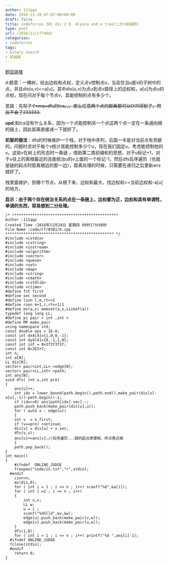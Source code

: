 ```yaml
---
author: 111qqz
date: 2016-11-28 07:07:00+00:00
draft: false
title: codeforces 381 div 2 D. Alyona and a tree(二分+前缀和)
type: post
url: /2016/11/cf740d/
categories:
- codeforces
tags:
- binary search
- 前缀和
---
```


[题目链接](http://codeforces.com/contest/740/problem/D)

d:题意：一棵树，给出边权和点权，定义点v控制点u，当且仅当u是v的子树中的点，并且dis(u,v)<=a[u]，其中dis(u,v)为点u到点v路径上的边权和，a[u]为点u的点权，现在问对于每个节点v，其能控制的点有多少个。

思路：<del>先写了个rmq+dfs的lca。。。那么任意两个点的距离都可以O(1)得到了。然后不会了233333.</del>

**upd**:和lca没有什么关系，因为一个点能控制另一个点这两个点一定在一条通向根的链上，因此距离直接减一下就好了。

**机智的做法**：dfs的时候维护一个栈，对于栈中序列，后面一半是对当前点有贡献的。问题时求对于每个v统计其能控制多少个u，现在我们固定u，考虑能控制他的v。这些v在树上的形态时一条链 ，借助第二类前缀和的思想，对于u标记+1，对于u往上的离根最近的且能统治u的v上面的一个标记-1，然后dfs后序遍历（也就是链的起点时距离根远的那一边），距离处理的时候，只需要在递归之后更新ans就好了。

栈里面维护，到哪个节点，从根下来，边权和最大，找边权和>=当前边权和-a[u]的地方。

**启示：由于两个存在统治关系的点在一条链上，边权都为正，边权和具有单调性，单调的东西，容易想到二分处理。**







    
    /* ***********************************************
    Author :111qqz
    Created Time :2016年11月24日 星期四 09时17分48秒
    File Name :code/cf/#381/D.cpp
    ************************************************ */
    #include <cstdio>
    #include <cstring>
    #include <iostream>
    #include <algorithm>
    #include <vector>
    #include <queue>
    #include <set>
    #include <map>
    #include <string>
    #include <cmath>
    #include <cstdlib>
    #include <ctime>
    #define fst first
    #define sec second
    #define lson l,m,rt<<1
    #define rson m+1,r,rt<<1|1
    #define ms(a,x) memset(a,x,sizeof(a))
    typedef long long LL;
    #define pi pair < int ,int >
    #define MP make_pair
    using namespace std;
    const double eps = 1E-8;
    const int dx4[4]={1,0,0,-1};
    const int dy4[4]={0,-1,1,0};
    const int inf = 0x3f3f3f3f;
    const int N=2E5+7;
    int n;
    int a[N];
    LL dis[N];
    vector< pair<int,LL> >edge[N];
    vector< pair<LL,int> >path;
    int ans[N];
    void dfs( int u,int pre)
    {
        ans[u]++;
        int idx = lower_bound(path.begin(),path.end(),make_pair(dis[u]-a[u],-1))-path.begin()-1;
        if (idx>=0) ans[path[idx].sec]--;
        path.push_back(make_pair(dis[u],u));
        for ( auto x : edge[u])
        {
    	int v  = x.first;
    	if (v==pre) continue;
    	dis[v] = dis[u] + x.sec;
    	dfs(v,u);
    	ans[u]+=ans[v];//后序遍历...链的起点原理根，终点靠近根
        }
        path.pop_back();
    }
    int main()
    {
    	#ifndef  ONLINE_JUDGE 
    	freopen("code/in.txt","r",stdin);
      #endif
    	cin>>n;
    	ms(dis,0);
    	for ( int i = 1 ; i <= n ; i++) scanf("%d",&a[i]);
    	for ( int i =2 ; i <= n ; i++)
    	{
    	    int u,v;
    	    LL w;
    	    u = i ;
    	    scanf("%d%lld",&v,&w);
    	    edge[u].push_back(make_pair(v,w));
    	    edge[v].push_back(make_pair(u,w));
    	}
    	dfs(1,0);
    	for ( int i = 1 ; i <= n ; i++) printf("%d ",ans[i]-1);
      #ifndef ONLINE_JUDGE  
      fclose(stdin);
      #endif
        return 0;
    }
    





